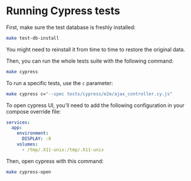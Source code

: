 # Running Cypress tests 

First, make sure the test database is freshly installed:

```sh
make test-db-install
```

You might need to reinstall it from time to time to restore the original data.

Then, you can run the whole tests suite with the following command:

```sh
make cypress
```

To run a specific tests, use the `c` parameter:

```sh
make cypress c="--spec tests/cypress/e2e/ajax_controller.cy.js"
```

To open cypress UI, you'll need to add the following configuration in your compose override file:

```yml
services:
  app:
    environment:
      DISPLAY: :0
    volumes:
      - /tmp/.X11-unix:/tmp/.X11-unix
```

Then, open cypress with this command:

```sh
make cypress-open
```
